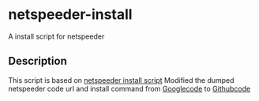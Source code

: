 # netspeeder-install
A install script for netspeeder
## Description
This script is based on [netspeeder install script]( http://linux.linzhihao.cn/shell/netspeeder.sh)
Modified the dumped netspeeder code url and install command from [Googlecode](https://code.google.com/archive/p/net-speeder/) to [Githubcode](https://github.com/snooda/net-speeder)
 
